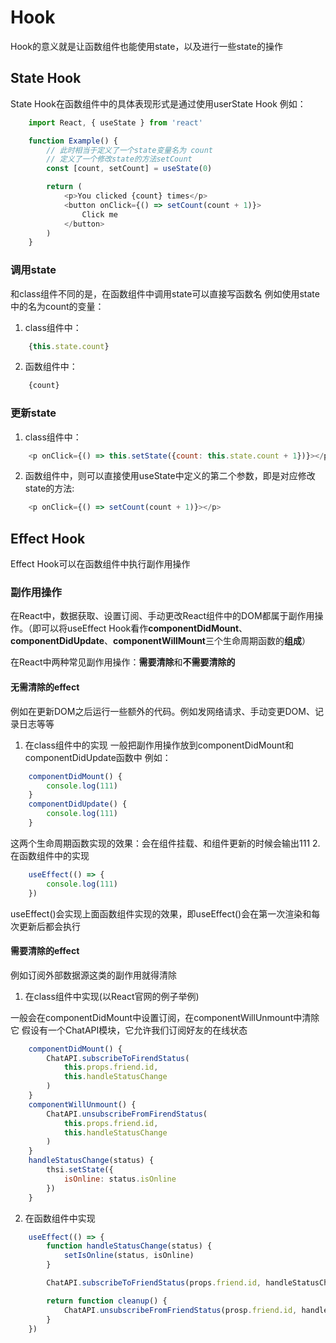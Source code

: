 # Hook

Hook的意义就是让函数组件也能使用state，以及进行一些state的操作	

## State Hook

State Hook在函数组件中的具体表现形式是通过使用userState Hook
例如：
```javascript
	import React, { useState } from 'react'

	function Example() {
		// 此时相当于定义了一个state变量名为 count
		// 定义了一个修改state的方法setCount
		const [count, setCount] = useState(0)

		return (
			<p>You clicked {count} times</p>
			<button onClick={() => setCount(count + 1)}>
				Click me
			</button>
		)
	}
```

### 调用state

和class组件不同的是，在函数组件中调用state可以直接写函数名
例如使用state中的名为count的变量：
1. class组件中：

```javascript
	{this.state.count}
```

2. 函数组件中：

```javascript
	{count}
```

### 更新state

1. class组件中：

```javascript
	<p onClick={() => this.setState({count: this.state.count + 1})}></p>
```
2.  函数组件中，则可以直接使用useState中定义的第二个参数，即是对应修改state的方法:

```javascript
	<p onClick={() => setCount(count + 1)}></p>
```

## Effect Hook

Effect Hook可以在函数组件中执行副作用操作

### 副作用操作

在React中，数据获取、设置订阅、手动更改React组件中的DOM都属于副作用操作。（即可以将useEffect Hook看作**componentDidMount**、**componentDidUpdate**、**componentWillMount**三个生命周期函数的**组成**）

在React中两种常见副作用操作：**需要清除**和**不需要清除的**

#### 无需清除的effect

例如在更新DOM之后运行一些额外的代码。例如发网络请求、手动变更DOM、记录日志等等

1. 在class组件中的实现
一般把副作用操作放到componentDidMount和componentDidUpdate函数中
例如：

```javascript
	componentDidMount() {
		console.log(111)
	}
	componentDidUpdate() {
		console.log(111)
	}
```

这两个生命周期函数实现的效果：会在组件挂载、和组件更新的时候会输出111
2. 在函数组件中的实现

```javascript
	useEffect(() => {
		console.log(111)	
	})		
```

useEffect()会实现上面函数组件实现的效果，即useEffect()会在第一次渲染和每次更新后都会执行

#### 需要清除的effect

例如订阅外部数据源这类的副作用就得清除	
1.  在class组件中实现(以React官网的例子举例)

一般会在componentDidMount中设置订阅，在componentWillUnmount中清除它
假设有一个ChatAPI模块，它允许我们订阅好友的在线状态

```javascript
	componentDidMount() {
		ChatAPI.subscribeToFirendStatus(
			this.props.friend.id,
			this.handleStatusChange
		)
	}
	componentWillUnmount() {
		ChatAPI.unsubscribeFromFirendStatus(
			this.props.friend.id,
			this.handleStatusChange
		)
	}
	handleStatusChange(status) {
		thsi.setState({
			isOnline: status.isOnline	
		})
	}
```

2. 在函数组件中实现

```javascript
	useEffect(() => {
		function handleStatusChange(status) {
			setIsOnline(status, isOnline)				
		}

		ChatAPI.subscribeToFriendStatus(props.friend.id, handleStatusChange);

		return function cleanup() {
			ChatAPI.unsubscribeFromFriendStatus(prosp.friend.id, handleStatusChange)
		}
	})
```



